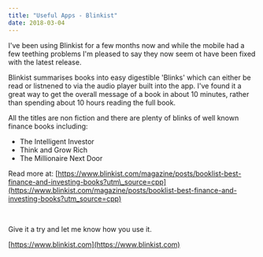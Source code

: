 ```yaml
---
title: "Useful Apps - Blinkist"
date: 2018-03-04
---
```


I've been using Blinkist for a few months now and while the mobile had a few teething problems 
I'm pleased to say they now seem ot have been fixed with the latest release.

<!-- more -->

Blinkist summarises books into easy digestible 'Blinks' which can either be read or listnened to via the audio player built into the app. I've found it a great way to get the overall message of a book in about 10 minutes, rather than spending about 10 hours reading the full book.

All the titles are non fiction and there are plenty of blinks of well known finance books including:

- The Intelligent Investor
- Think and Grow Rich
- The Millionaire Next Door

Read more at: [https://www.blinkist.com/magazine/posts/booklist-best-finance-and-investing-books?utm\_source=cpp](https://www.blinkist.com/magazine/posts/booklist-best-finance-and-investing-books?utm_source=cpp)

 

Give it a try and let me know how you use it.

[https://www.blinkist.com](https://www.blinkist.com)
